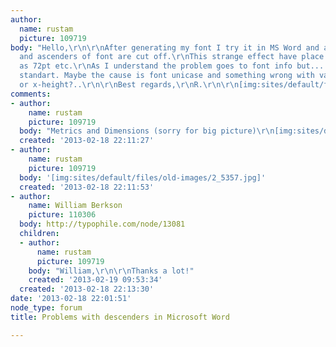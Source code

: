 ```yaml
---
author:
  name: rustam
  picture: 109719
body: "Hello,\r\n\r\nAfter generating my font I try it in MS Word and all of descenders
  and ascenders of font are cut off.\r\nThis strange effect have place in big sizes
  as 72pt etc.\r\nAs I understand the problem goes to font info but... settings is
  standart. Maybe the cause is font unicase and something wrong with value of Cap-height
  or x-height?..\r\n\r\nBest regards,\r\nR.\r\n\r\n[img:sites/default/files/old-images/\u0421\u043D\u0438\u043C\u043E\u043A_\u043E\u0431\u043B\u0430\u0441\u0442\u0438_\u044D\u043A\u0440\u0430\u043D\u0430_19_3695.02.13,_0_58-2.jpg]\r\n[img:sites/default/files/old-images/\u0421\u043D\u0438\u043C\u043E\u043A_\u043E\u0431\u043B\u0430\u0441\u0442\u0438_\u044D\u043A\u0440\u0430\u043D\u0430_19_4606.02.13,_1_59.jpg]"
comments:
- author:
    name: rustam
    picture: 109719
  body: "Metrics and Dimensions (sorry for big picture)\r\n[img:sites/default/files/old-images/1_4037.jpg]"
  created: '2013-02-18 22:11:27'
- author:
    name: rustam
    picture: 109719
  body: '[img:sites/default/files/old-images/2_5357.jpg]'
  created: '2013-02-18 22:11:53'
- author:
    name: William Berkson
    picture: 110306
  body: http://typophile.com/node/13081
  children:
  - author:
      name: rustam
      picture: 109719
    body: "William,\r\n\r\nThanks a lot!"
    created: '2013-02-19 09:53:34'
  created: '2013-02-18 22:13:30'
date: '2013-02-18 22:01:51'
node_type: forum
title: Problems with descenders in Microsoft Word

---
```

